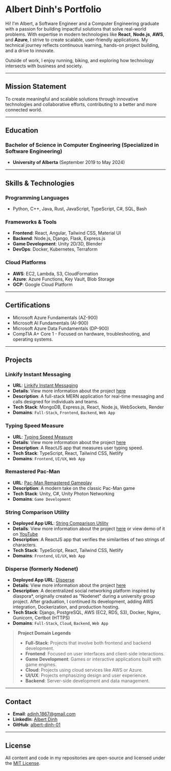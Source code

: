 # Albert Dinh's Portfolio

Hi! I'm Albert, a Software Engineer and a Computer Engineering graduate with a passion for building impactful solutions that solve real-world problems. With expertise in modern technologies like **React**, **Node.js**, **AWS**, and **Azure**, I strive to create scalable, user-friendly applications. My technical journey reflects continuous learning, hands-on project building, and a drive to innovate.

Outside of work, I enjoy running, biking, and exploring how technology intersects with business and society.

---

## Mission Statement

To create meaningful and scalable solutions through innovative technologies and collaborative efforts, contributing to a better and more connected world.

---

## Education

### Bachelor of Science in Computer Engineering (Specialized in Software Engineering)

- **University of Alberta** (September 2019 to May 2024)

---

## Skills & Technologies

### Programming Languages

- Python, C++, Java, Rust, JavaScript, TypeScript, C#, SQL, Bash

### Frameworks & Tools

- **Frontend**: React, Angular, Tailwind CSS, Material UI
- **Backend**: Node.js, Django, Flask, Express.js
- **Game Development**: Unity 2D/3D, Blender
- **DevOps**: Docker, Kubernetes, Terraform

### Cloud Platforms

- **AWS**: EC2, Lambda, S3, CloudFormation
- **Azure**: Azure Functions, Key Vault, Blob Storage
- **GCP**: Google Cloud Platform

---

## Certifications

- Microsoft Azure Fundamentals (AZ-900)
- Microsoft AI Fundamentals (AI-900)
- Microsoft Azure Data Fundamentals (DP-900)
- CompTIA A+ Core 1 - Focused on hardware, troubleshooting, and operating systems.

---

## Projects

### Linkify Instant Messaging

- **URL**: [Linkify Instant Messaging](https://linkify-front-33uh.onrender.com/)
- **Details**: View more information about the project [here](Linkify.md)
- **Description**: A full-stack MERN application for real-time messaging and calls designed for individuals and teams.
- **Tech Stack**: MongoDB, Express.js, React, Node.js, WebSockets, Render
- **Domains**: `Full-Stack`, `Frontend`, `Backend`, `Web App`

### Typing Speed Measure

- **URL**: [Typing Speed Measure](https://peaceful-muffin-0fc3d6.netlify.app/)
- **Details**: View more information about the project [here](https://github.com/albert-dinh-01/TypingTest)
- **Description**: A ReactJS app that measures user typing speed.
- **Tech Stack**: TypeScript, React, Tailwind CSS, Netlify
- **Domains**: `Frontend`, `UI/UX`, `Web App`

### Remastered Pac-Man

- **URL**: [Pac-Man Remastered Gameplay](https://docs.google.com/presentation/d/1WdvFVx0A8iM3CwuGCEXK2dJr6snJWucXzj0oMgZ4gss/edit#slide=id.p1)
- **Description**: A modern take on the classic Pac-Man game
- **Tech Stack**: Unity, C#, Unity Photon Networking
- **Domains**: `Game Development`

### String Comparison Utility

- **Deployed App URL**: [String Comparison Utility](https://scintillating-cascaron-956662.netlify.app/)
- **Details**: View more information about the project [here](https://github.com/albert-dinh-01/stringComparison) or view demo of it on [YouTube](https://youtu.be/QHF0wP_412k)
- **Description**: A ReactJS app that verifies the similarities of two strings of characters.
- **Tech Stack**: TypeScript, React, Tailwind CSS, Netlify
- **Domains**: `Frontend`, `UI/UX`, `Web App`

### Disperse (formerly Nodenet)

- **Deployed App URL**: [Disperse](https://www.mydisperse.xyz/)
- **Details**: View more information about the project [here](Disperse.md)
- **Description**: A decentralized social networking platform inspired by diaspora\*, originally created as "Nodenet" during a university group project. After graduation, I continued its development, adding AWS integration, Dockerization, and production hosting.
- **Tech Stack**: Django, PostgreSQL, AWS (EC2, RDS, S3), Docker, Nginx, Gunicorn, Certbot (HTTPS)
- **Domains**: `Full-Stack`, `Cloud`, `Backend`, `Web App`

> **Project Domain Legends**
>
> - **Full-Stack**: Projects that involve both frontend and backend development.
> - **Frontend**: Focused on user interfaces and client-side interactions.
> - **Game Development**: Games or interactive applications built with game engines.
> - **Cloud**: Projects using cloud services like AWS or Azure.
> - **UI/UX**: Projects emphasizing design and user experience.
> - **Backend**: Server-side development and data management.

---

## Contact

- **Email**: [adinh.1867@gmail.com](mailto:adinh.1867@gmail.com)
- **LinkedIn**: [Albert Dinh](https://www.linkedin.com/in/albertdinh19/)
- **GitHub**: [albert-dinh-01](https://github.com/albert-dinh-01/)

---

## License

All content and code in my repositories are open-source and licensed under the [MIT License](https://opensource.org/licenses/MIT).
